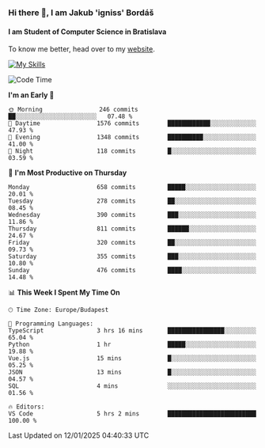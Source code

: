 ### Hi there 👋, I am Jakub 'igniss' Bordáš

#### I am Student of Computer Science in Bratislava
To know me better, head over to my [website](https://bordas.sk).

[![My Skills](https://skillicons.dev/icons?i=js,html,css,figma,svelte,java,kotlin,python,postgresql,typescript,nest,nodejs)](https://bordas.sk)


<!--START_SECTION:waka-->
![Code Time](http://img.shields.io/badge/Code%20Time-1%2C619%20hrs%2036%20mins-blue)

**I'm an Early 🐤** 

```text
🌞 Morning                246 commits         ██░░░░░░░░░░░░░░░░░░░░░░░   07.48 % 
🌆 Daytime                1576 commits        ████████████░░░░░░░░░░░░░   47.93 % 
🌃 Evening                1348 commits        ██████████░░░░░░░░░░░░░░░   41.00 % 
🌙 Night                  118 commits         █░░░░░░░░░░░░░░░░░░░░░░░░   03.59 % 
```
📅 **I'm Most Productive on Thursday** 

```text
Monday                   658 commits         █████░░░░░░░░░░░░░░░░░░░░   20.01 % 
Tuesday                  278 commits         ██░░░░░░░░░░░░░░░░░░░░░░░   08.45 % 
Wednesday                390 commits         ███░░░░░░░░░░░░░░░░░░░░░░   11.86 % 
Thursday                 811 commits         ██████░░░░░░░░░░░░░░░░░░░   24.67 % 
Friday                   320 commits         ██░░░░░░░░░░░░░░░░░░░░░░░   09.73 % 
Saturday                 355 commits         ███░░░░░░░░░░░░░░░░░░░░░░   10.80 % 
Sunday                   476 commits         ████░░░░░░░░░░░░░░░░░░░░░   14.48 % 
```


📊 **This Week I Spent My Time On** 

```text
🕑︎ Time Zone: Europe/Budapest

💬 Programming Languages: 
TypeScript               3 hrs 16 mins       ████████████████░░░░░░░░░   65.04 % 
Python                   1 hr                █████░░░░░░░░░░░░░░░░░░░░   19.88 % 
Vue.js                   15 mins             █░░░░░░░░░░░░░░░░░░░░░░░░   05.25 % 
JSON                     13 mins             █░░░░░░░░░░░░░░░░░░░░░░░░   04.57 % 
SQL                      4 mins              ░░░░░░░░░░░░░░░░░░░░░░░░░   01.56 % 

🔥 Editors: 
VS Code                  5 hrs 2 mins        █████████████████████████   100.00 % 
```


 Last Updated on 12/01/2025 04:40:33 UTC
<!--END_SECTION:waka-->
